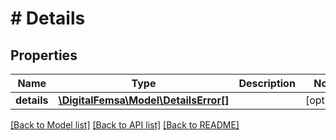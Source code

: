 # # Details

## Properties

Name | Type | Description | Notes
------------ | ------------- | ------------- | -------------
**details** | [**\DigitalFemsa\Model\DetailsError[]**](DetailsError.md) |  | [optional]

[[Back to Model list]](../../README.md#models) [[Back to API list]](../../README.md#endpoints) [[Back to README]](../../README.md)
